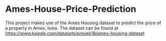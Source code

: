 # Ames-House-Price-Prediction
This project makes use of the Ames Housing dataset to predict the price of a property in Ames, Iowa. The dataset can be found at https://www.kaggle.com/datasets/prevek18/ames-housing-dataset
